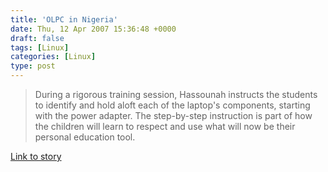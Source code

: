 ```yaml
---
title: 'OLPC in Nigeria'
date: Thu, 12 Apr 2007 15:36:48 +0000
draft: false
tags: [Linux]
categories: [Linux]
type: post
---
```


> During a rigorous training session, Hassounah instructs the students to identify and hold aloft each of the laptop's components, starting with the power adapter. The step-by-step instruction is part of how the children will learn to respect and use what will now be their personal education tool.

[Link to story](http://news.com.com/2300-1041_3-6175025-5.html?tag=ne.gall.pg)